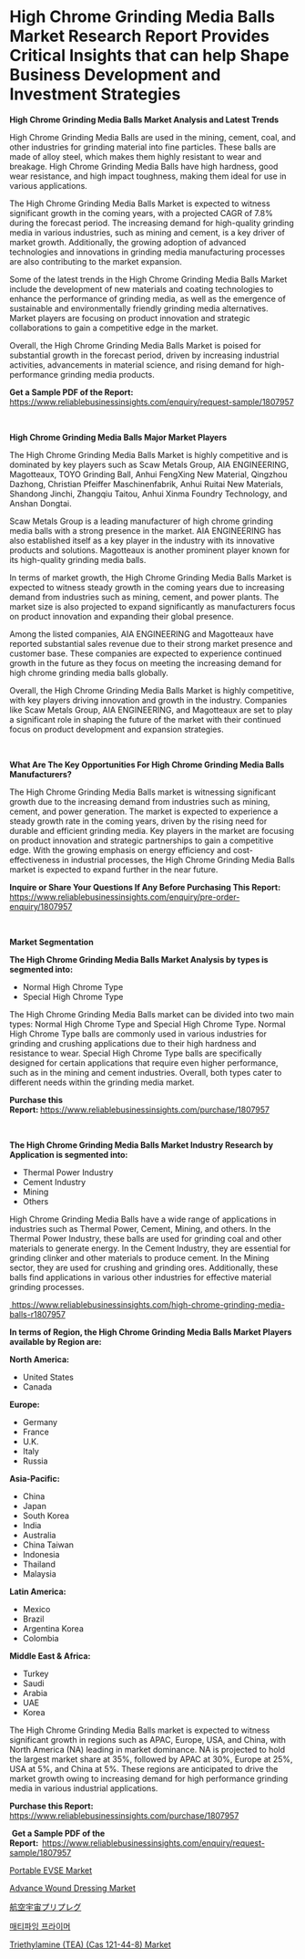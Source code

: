 <p><h1>High Chrome Grinding Media Balls Market Research Report Provides Critical Insights that can help Shape Business Development and Investment Strategies</h1></p><p><strong>High Chrome Grinding Media Balls Market Analysis and Latest Trends</strong></p>
<p><p>High Chrome Grinding Media Balls are used in the mining, cement, coal, and other industries for grinding material into fine particles. These balls are made of alloy steel, which makes them highly resistant to wear and breakage. High Chrome Grinding Media Balls have high hardness, good wear resistance, and high impact toughness, making them ideal for use in various applications.</p><p>The High Chrome Grinding Media Balls Market is expected to witness significant growth in the coming years, with a projected CAGR of 7.8% during the forecast period. The increasing demand for high-quality grinding media in various industries, such as mining and cement, is a key driver of market growth. Additionally, the growing adoption of advanced technologies and innovations in grinding media manufacturing processes are also contributing to the market expansion.</p><p>Some of the latest trends in the High Chrome Grinding Media Balls Market include the development of new materials and coating technologies to enhance the performance of grinding media, as well as the emergence of sustainable and environmentally friendly grinding media alternatives. Market players are focusing on product innovation and strategic collaborations to gain a competitive edge in the market.</p><p>Overall, the High Chrome Grinding Media Balls Market is poised for substantial growth in the forecast period, driven by increasing industrial activities, advancements in material science, and rising demand for high-performance grinding media products.</p></p>
<p><strong>Get a Sample PDF of the Report:&nbsp;</strong> <a href="https://www.reliablebusinessinsights.com/enquiry/request-sample/1807957">https://www.reliablebusinessinsights.com/enquiry/request-sample/1807957</a></p>
<p>&nbsp;</p>
<p><strong>High Chrome Grinding Media Balls Major Market Players</strong></p>
<p><p>The High Chrome Grinding Media Balls Market is highly competitive and is dominated by key players such as Scaw Metals Group, AIA ENGINEERING, Magotteaux, TOYO Grinding Ball, Anhui FengXing New Material, Qingzhou Dazhong, Christian Pfeiffer Maschinenfabrik, Anhui Ruitai New Materials, Shandong Jinchi, Zhangqiu Taitou, Anhui Xinma Foundry Technology, and Anshan Dongtai.</p><p>Scaw Metals Group is a leading manufacturer of high chrome grinding media balls with a strong presence in the market. AIA ENGINEERING has also established itself as a key player in the industry with its innovative products and solutions. Magotteaux is another prominent player known for its high-quality grinding media balls.</p><p>In terms of market growth, the High Chrome Grinding Media Balls Market is expected to witness steady growth in the coming years due to increasing demand from industries such as mining, cement, and power plants. The market size is also projected to expand significantly as manufacturers focus on product innovation and expanding their global presence.</p><p>Among the listed companies, AIA ENGINEERING and Magotteaux have reported substantial sales revenue due to their strong market presence and customer base. These companies are expected to experience continued growth in the future as they focus on meeting the increasing demand for high chrome grinding media balls globally.</p><p>Overall, the High Chrome Grinding Media Balls Market is highly competitive, with key players driving innovation and growth in the industry. Companies like Scaw Metals Group, AIA ENGINEERING, and Magotteaux are set to play a significant role in shaping the future of the market with their continued focus on product development and expansion strategies.</p></p>
<p>&nbsp;</p>
<p><strong>What Are The Key Opportunities For High Chrome Grinding Media Balls Manufacturers?</strong></p>
<p><p>The High Chrome Grinding Media Balls market is witnessing significant growth due to the increasing demand from industries such as mining, cement, and power generation. The market is expected to experience a steady growth rate in the coming years, driven by the rising need for durable and efficient grinding media. Key players in the market are focusing on product innovation and strategic partnerships to gain a competitive edge. With the growing emphasis on energy efficiency and cost-effectiveness in industrial processes, the High Chrome Grinding Media Balls market is expected to expand further in the near future.</p></p>
<p><strong>Inquire or Share Your Questions If Any Before Purchasing This Report:</strong> <a href="https://www.reliablebusinessinsights.com/enquiry/pre-order-enquiry/1807957">https://www.reliablebusinessinsights.com/enquiry/pre-order-enquiry/1807957</a></p>
<p>&nbsp;</p>
<p><strong>Market Segmentation</strong></p>
<p><strong>The High Chrome Grinding Media Balls Market Analysis by types is segmented into:</strong></p>
<p><ul><li>Normal High Chrome Type</li><li>Special High Chrome Type</li></ul></p>
<p><p>The High Chrome Grinding Media Balls market can be divided into two main types: Normal High Chrome Type and Special High Chrome Type. Normal High Chrome Type balls are commonly used in various industries for grinding and crushing applications due to their high hardness and resistance to wear. Special High Chrome Type balls are specifically designed for certain applications that require even higher performance, such as in the mining and cement industries. Overall, both types cater to different needs within the grinding media market.</p></p>
<p><strong>Purchase this Report:&nbsp;</strong><a href="https://www.reliablebusinessinsights.com/purchase/1807957">https://www.reliablebusinessinsights.com/purchase/1807957</a></p>
<p>&nbsp;</p>
<p><strong>The High Chrome Grinding Media Balls Market Industry Research by Application is segmented into:</strong></p>
<p><ul><li>Thermal Power Industry</li><li>Cement Industry</li><li>Mining</li><li>Others</li></ul></p>
<p><p>High Chrome Grinding Media Balls have a wide range of applications in industries such as Thermal Power, Cement, Mining, and others. In the Thermal Power Industry, these balls are used for grinding coal and other materials to generate energy. In the Cement Industry, they are essential for grinding clinker and other materials to produce cement. In the Mining sector, they are used for crushing and grinding ores. Additionally, these balls find applications in various other industries for effective material grinding processes.</p></p>
<p><a href="https://www.reliablebusinessinsights.com/high-chrome-grinding-media-balls-r1807957">&nbsp;https://www.reliablebusinessinsights.com/high-chrome-grinding-media-balls-r1807957</a></p>
<p><strong>In terms of Region, the High Chrome Grinding Media Balls Market Players available by Region are:</strong></p>
<p>
    <p> <strong> North America: </strong>
        <ul>
            <li>United States</li>
            <li>Canada</li>
        </ul>
        </p> 
    <p> <strong> Europe: </strong>
        <ul>
            <li>Germany</li>
            <li>France</li>
            <li>U.K.</li>
            <li>Italy</li>
            <li>Russia</li>
        </ul>
        </p> 
    <p> <strong> Asia-Pacific: </strong>
        <ul>
            <li>China</li>
            <li>Japan</li>
            <li>South Korea</li>
            <li>India</li>
            <li>Australia</li>
            <li>China Taiwan</li>
            <li>Indonesia</li>
            <li>Thailand</li>
            <li>Malaysia</li>
        </ul>
        </p> 
    <p> <strong> Latin America: </strong>
        <ul>
            <li>Mexico</li>
            <li>Brazil</li>
            <li>Argentina Korea</li>
            <li>Colombia</li>
        </ul>
        </p> 
    <p> <strong> Middle East & Africa: </strong>
        <ul>
            <li>Turkey</li>
            <li>Saudi</li>
            <li>Arabia</li>
            <li>UAE</li>
            <li>Korea</li>
        </ul>
    </p>
    </p>
<p><p>The High Chrome Grinding Media Balls market is expected to witness significant growth in regions such as APAC, Europe, USA, and China, with North America (NA) leading in market dominance. NA is projected to hold the largest market share at 35%, followed by APAC at 30%, Europe at 25%, USA at 5%, and China at 5%. These regions are anticipated to drive the market growth owing to increasing demand for high performance grinding media in various industrial applications.</p></p>
<p><strong>Purchase this Report: </strong><a href="https://www.reliablebusinessinsights.com/purchase/1807957">https://www.reliablebusinessinsights.com/purchase/1807957</a></p>
<p>&nbsp;<strong>Get a Sample PDF of the Report:&nbsp;&nbsp;</strong><a href="https://www.reliablebusinessinsights.com/enquiry/request-sample/1807957">https://www.reliablebusinessinsights.com/enquiry/request-sample/1807957</a></p>
<p><strong></strong></p>
<p><p><a href="https://medium.com/@erinveum/portable-evse-market-growth-outlook-from-2024-to-2031-and-it-is-projecting-at-6-9-8e7288107238">Portable EVSE Market</a></p><p><a href="https://issuu.com/reportprime-2/docs/advance-wound-dressing-market-size-2030.pptx">Advance Wound Dressing Market</a></p><p><a href="https://github.com/ycmtqqhvk3273/Market-Research-Report-List-3/blob/main/75251822714.md">航空宇宙プリプレグ</a></p><p><a href="https://github.com/lkwggful07722/Market-Research-Report-List-3/blob/main/49721226603.md">매티파잉 프라이머</a></p><p><a href="https://github.com/RogerKng88/Market-Research-Report-List-1/blob/main/triethylamine-tea-cas-121-44-8-market.md">Triethylamine (TEA) (Cas 121-44-8) Market</a></p></p>